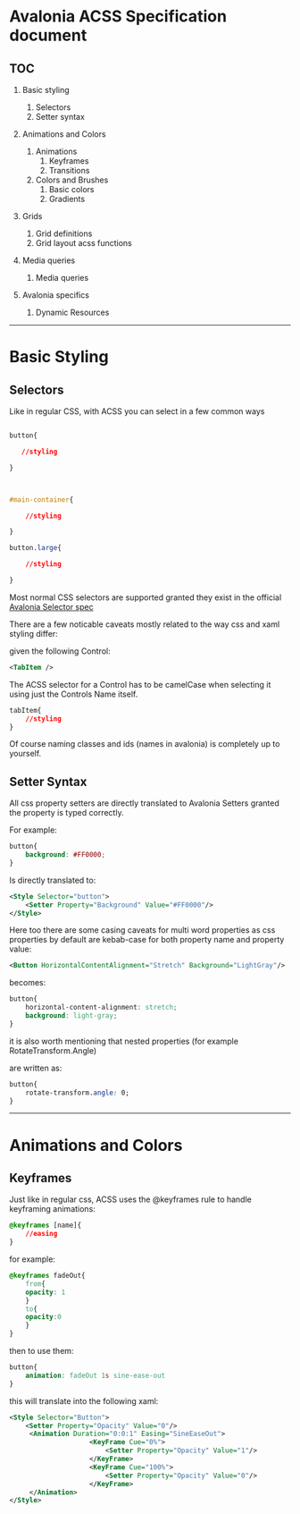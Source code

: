 # Avalonia ACSS Specification document

## TOC

1. Basic styling
   1. Selectors   
   2. Setter syntax

2. Animations and Colors
   1. Animations
      1. Keyframes
      2. Transitions
   2. Colors and Brushes
      1. Basic colors
      2. Gradients

3. Grids
   1. Grid definitions
   2. Grid layout acss functions

4. Media queries
   1. Media queries

5. Avalonia specifics
   
   1. Dynamic Resources

---

# Basic Styling

## Selectors

Like in regular CSS, with ACSS you can select in a few common ways

```css

button{

   //styling

}



#main-container{

    //styling

}

button.large{

    //styling

}
```

Most normal CSS selectors are supported granted they exist in the official [Avalonia Selector spec](https://docs.avaloniaui.net/docs/reference/styles/style-selector-syntax)



There are a few noticable caveats mostly related to the way css and xaml styling differ:

given the following Control:

```xml
<TabItem />
```

The ACSS selector for a Control has to be camelCase when selecting it using just the Controls Name itself.

```css
tabItem{
    //styling
}
```

Of course naming classes and ids (names in avalonia) is completely up to yourself.

## Setter Syntax

All css property setters are directly translated to Avalonia Setters granted the property is typed correctly.

For example:

```css
button{
    background: #FF0000;
}
```

Is directly translated to:

```xml
<Style Selector="button">
    <Setter Property="Background" Value="#FF0000"/>
</Style>
```

Here too there are some casing caveats for multi word properties as css properties by default are kebab-case for both property name and property value:

```xml
<Button HorizontalContentAlignment="Stretch" Background="LightGray"/>
```

becomes:

```css
button{
    horizontal-content-alignment: stretch;
    background: light-gray;
}
```

it is also worth mentioning that nested properties (for example RotateTransform.Angle)

are written as:

```css
button{
    rotate-transform.angle: 0;
}
```

---

# Animations and Colors

## Keyframes

Just like in regular css, ACSS uses the @keyframes rule to handle keyframing animations:

```css
@keyframes [name]{
    //easing
}
```

for example:

```css
@keyframes fadeOut{
    from{
    opacity: 1
    }
    to{
    opacity:0
    }
}
```

then to use them:

```css
button{
    animation: fadeOut 1s sine-ease-out
}
```

this will translate into the following xaml:


```xml
<Style Selector="Button">
    <Setter Property="Opacity" Value="0"/>
     <Animation Duration="0:0:1" Easing="SineEaseOut"> 
                    <KeyFrame Cue="0%">
                        <Setter Property="Opacity" Value="1"/>
                    </KeyFrame>
                    <KeyFrame Cue="100%">
                        <Setter Property="Opacity" Value="0"/>
                    </KeyFrame>
     </Animation>
</Style>
```
